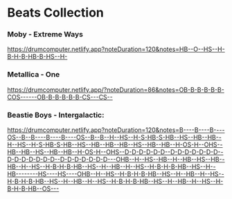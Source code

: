 # Beats Collection

### Moby - Extreme Ways

https://drumcomputer.netlify.app?noteDuration=120&notes=HB--O--HS--H-B-H-B-HB-B-HS--H-

### Metallica - One

https://drumcomputer.netlify.app/?noteDuration=86&notes=OB-B-B-B-B-B-COS------OB-B-B-B-B-B-CS---CS--

### Beastie Boys - Intergalactic:

https://drumcomputer.netlify.app?noteDuration=120&notes=B----B----B----OS--B--B----B----B----OS--B--B--H--HS--H-S-HB-S-HB--HS--HB--HB--H--HS--H-S-HB-S-HB--HS--HB--HB--HB--HS--HB--HB--H-OS-H--OHS--HB--HB--HS--HB--HB--H-OS-H--OHS--D-D-D-D-D-D--D-D-D-D-D-D-D--D-D-D-D-D-D-D--D-D-D-D-D-D-D---OHB--H--HS--HB--H--HB--HS--HB--HB--H--HS--H-B-H-B-HB--HS--H--HB--H--HS--H-B-H-B-HB--HS--H--HB--------HS----HS----OHB--H--HS--H-B-H-B-HB--HS--H--HB--H--HS--H-B-H-B-HB--HS--H--HB--H--HS--H-B-H-B-HB--HS--H--HB--H--HS--H-B-H-B-HB--OS---
